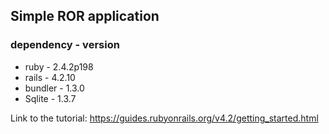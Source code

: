 ## Simple ROR application
### dependency - version
* ruby - 2.4.2p198
* rails - 4.2.10
* bundler - 1.3.0
* Sqlite - 1.3.7

Link to the tutorial: https://guides.rubyonrails.org/v4.2/getting_started.html


